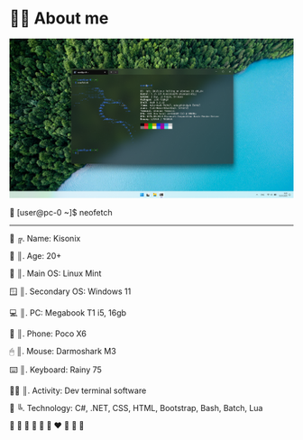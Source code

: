 # 🧑‍💻 About me

<a align="center" target="_blank" rel="noopener noreferrer" href="https://github.com/Kisonix-Dev/Kisonix-Dev/blob/main/img/Nneofetch.png"><img src="https://github.com/Kisonix-Dev/Kisonix-Dev/blob/main/img/Nneofetch.png" alt="TailwindCSS" style="max-width: 100%;"></a>

🐧 [user@pc-0 ~]$ neofetch

---

<p>👤 ╔. Name: Kisonix</p>
<p>🧩 ║. Age: 20+</p>
<p>🚀 ║. Main OS: Linux Mint</p>
<p>🪟 ║. Secondary OS: Windows 11</p>
<p>💻 ║. PC: Megabook T1 i5, 16gb</p>
<p>📱 ║. Phone: Poco X6</p>
<p>🖱  ║. Mouse: Darmoshark M3</p>
<p>⌨️ ║. Keyboard: Rainy 75</p>
<p>🧑‍💻 ║. Activity: Dev terminal software</p>
<p>🍩 ╚. Technology: C#, .NET, CSS, HTML, Bootstrap, Bash, Batch, Lua</p>

🩵 💙 💚 💜 💛 🧡 ❤️ 🩷 🤍 🖤
